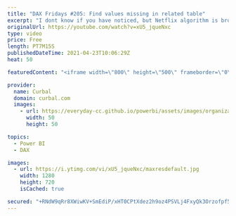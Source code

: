 ```yaml
---
title: "DAX Fridays #205: Find values missing in related table"
excerpt: "I dont know if you have noticed, but Netflix algorithm is broken, so today, we are going to fix it with some good old DAX :)  Chapters: 00:00 Intro 00:15 Explain the issue 01:00 Translate business req to IT req 02:15 DAX or Power Query? 03:30 Creating virtual table 05:00 Using virtual table in measure"
originalUrl: https://youtube.com/watch?v=xU5_jqueNxc
type: video
price: Free
length: PT7M15S
publishedDateTime: 2021-04-23T10:06:29Z
heat: 50

featuredContent: "<iframe width=\"800\" height=\"500\" frameborder=\"0\" src=\"https://www.youtube.com/embed/xU5_jqueNxc\" allow=\"accelerometer; autoplay; encrypted-media; gyroscope; picture-in-picture\" allowfullscreen></iframe>"

provider:
  name: Curbal
  domain: curbal.com
  images:
    - url: https://everyday-cc.github.io/powerbi/assets/images/organizations/curbal.com-50x50.jpg
      width: 50
      height: 50

topics:
  - Power BI
  - DAX

images:
  - url: https://i.ytimg.com/vi/xU5_jqueNxc/maxresdefault.jpg
    width: 1280
    height: 720
    isCached: true

secured: "+RNdW9qRr8XWiwKV+SmEdiP/xHT0CPtXdez2h9oz4PSVLj4FxyQk3Orzofpf5uqwh3cUpEu9QvDcAvK0OAt7pe14J5JbSUS2E3vGSEOAy3hUi/RAQZ+O7CRUILTeOm8VUIavijoFG8itwq6L7rdrdUIKAW5Ze96XNpmyCWesHdqBU7KdO0q6ubDYsFmf90gXBSYCOsPuzFxfx6pPIy8mmgk5MzAdYMFsS9nlCzPQdyX6pQICrTfpnjJi0p91nZeqiDGG2H+wDPG1aIXro4EWY1id1pzMe4wSIyg7g9vy749m9pcd0yUBrxhTIXW59LzEynIhIPULGWrVphfF3DWmkGasffgd15atdDinL4A2sqO74PHHuJ3YbzevOOQ1+YZchDHUBzGdJYPMyHMjdW1R2WnR2NW8RqF0JrR9QEmbRRw=;Aq2GtOocVJgMECj3f6529Q=="
---
```


